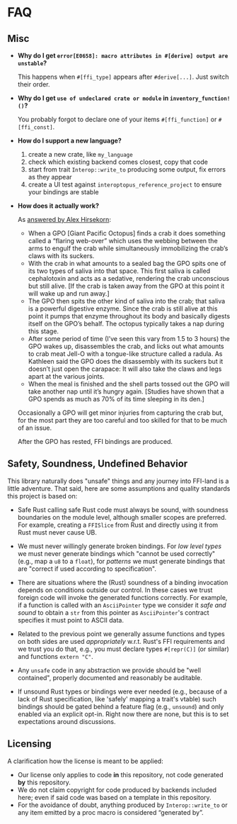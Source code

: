 # FAQ


## Misc

- **Why do I get `error[E0658]: macro attributes in #[derive] output are unstable`?**

  This happens when `#[ffi_type]` appears after `#derive[...]`. Just switch their order.


- **Why do I get `use of undeclared crate or module` in `inventory_function!()`?**

  You probably forgot to declare one of your items `#[ffi_function]` or `#[ffi_const]`.


- **How do I support a new language?**

  1) create a new crate, like `my_language`
  1) check which existing backend comes closest, copy that code
  1) start from trait `Interop::write_to` producing some output, fix errors as they appear
  1) create a UI test against `interoptopus_reference_project` to ensure your bindings are stable


- **How does it actually work?**

  As  [answered by Alex Hirsekorn](https://www.quora.com/How-does-an-octopus-eat-a-crab-without-getting-cuts?share=1):
  - When a GPO [Giant Pacific Octopus] finds a crab it does something called a “flaring web-over” which uses the webbing between the arms to engulf the crab while simultaneously immobilizing the crab’s claws with its suckers.
  - With the crab in what amounts to a sealed bag the GPO spits one of its two types of saliva into that space. This first saliva is called cephalotoxin and acts as a sedative, rendering the crab unconscious but still alive. [If the crab is taken away from the GPO at this point it will wake up and run away.]
  - The GPO then spits the other kind of saliva into the crab; that saliva is a powerful digestive enzyme. Since the crab is still alive at this point it pumps that enzyme throughout its body and basically digests itself on the GPO’s behalf. The octopus typically takes a nap during this stage.
  - After some period of time (I’ve seen this vary from 1.5 to 3 hours) the GPO wakes up, disassembles the crab, and licks out what amounts to crab meat Jell-O with a tongue-like structure called a radula. As Kathleen said the GPO does the disassembly with its suckers but it doesn’t just open the carapace: It will also take the claws and legs apart at the various joints.
  - When the meal is finished and the shell parts tossed out the GPO will take another nap until it’s hungry again. [Studies have shown that a GPO spends as much as 70% of its time sleeping in its den.]

  Occasionally a GPO will get minor injuries from capturing the crab but, for the most part they are too careful and too skilled for that to be much of an issue.

  After the GPO has rested, FFI bindings are produced.


## Safety, Soundness, Undefined Behavior

This library naturally does "unsafe" things and any journey into FFI-land is a little adventure.
That said, here are some assumptions and quality standards this project is based on:

- Safe Rust calling safe Rust code must always be sound, with soundness boundaries
on the module level, although smaller scopes are preferred. For example, creating a `FFISlice`
from Rust and directly using it from Rust must never cause UB.

- We must never willingly generate broken bindings. For _low level types_ we must never
generate bindings which "cannot be used correctly" (e.g., map a `u8` to a `float`), for
_patterns_ we must generate bindings that are "correct if used according to specification".

- There are situations where the (Rust) soundness of a binding invocation depends on conditions outside
our control. In these cases we trust foreign code will invoke the generated functions
correctly. For example, if a function is called with an `AsciiPointer` type we consider it _safe and sound_
to obtain a `str` from this pointer as `AsciiPointer`'s contract specifies it must point to
ASCII data.

- Related to the previous point we generally assume functions and types on both sides are used _appropriately_ w.r.t.
Rust's FFI requirements and we trust you do that, e.g., you must declare types `#[repr(C)]` (or similar)
and functions `extern "C"`.

- Any `unsafe` code in any abstraction we provide should be "well contained", properly documented
and reasonably be auditable.

- If unsound Rust types or bindings were ever needed (e.g., because of a lack of Rust specification,
like 'safely' mapping a trait's vtable) such bindings should be gated behind a feature flag
(e.g., `unsound`) and only enabled via an explicit opt-in. Right now there are none, but this is
to set expectations around discussions.


## Licensing

A clarification how the license is meant to be applied:

- Our license only applies to code **in** this repository, not code generated **by** this repository.
- We do not claim copyright for code produced by backends included here; even if said code was based on a template in this repository.
- For the avoidance of doubt, anything produced by `Interop::write_to` or any item emitted by a proc macro is considered “generated by”.